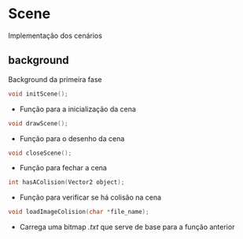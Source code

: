 # Scene

Implementação dos cenários

## background

Background da primeira fase

```c
void initScene();
```

- Função para a inicialização da cena

```c
void drawScene();
```

- Função para o desenho da cena

```c
void closeScene();
```

- Função para fechar a cena

```c
int hasAColision(Vector2 object);
```

- Função para verificar se há colisão na cena

```c
void loadImageColision(char *file_name);
```

- Carrega uma bitmap _.txt_ que serve de base para a função anterior 

